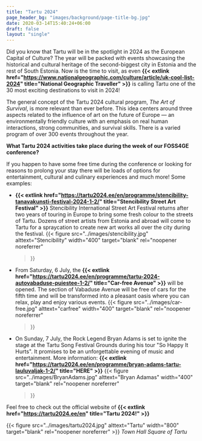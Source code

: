 ```yaml
---
title: "Tartu 2024"
page_header_bg: "images/background/page-title-bg.jpg"
date: 2020-03-14T15:40:24+06:00
draft: false
layout: "single"
---
```


Did you know that Tartu will be in the spotlight in 2024 as the European Capital of Culture? The year will be packed with events showcasing the historical and cultural heritage of the second-biggest city in Estonia and the rest of South Estonia. Now is the time to visit, as even **{{< extlink href="https://www.nationalgeographic.com/culture/article/uk-cool-list-2024" title="National Geographic Traveller" >}}** is calling Tartu one of the 30 most exciting destinations to visit in 2024!

The general concept of the Tartu 2024 cultural program, *The Art of Survival*, is more relevant than ever before. This idea centers around three aspects related to the influence of art on the future of Europe — an environmentally friendly culture with an emphasis on real human interactions, strong communities, and survival skills. There is a varied program of over 300 events throughout the year.

**What Tartu 2024 activities take place during the week of our FOSS4GE conference?**

If you happen to have some free time during the conference or looking for reasons to prolong your stay there will be loads of options for entertainment, cultural and culinary experiences and much more! Some examples:

- **{{< extlink href="https://tartu2024.ee/en/programme/stencibility-tanavakunsti-festival-2024-1-2/" title="Stencibility Street Art Festival" >}}** Stencibility International Street Art Festival returns after two years of touring in Europe to bring some fresh colour to the streets of Tartu. Dozens of street artists from Estonia and abroad will come to Tartu for a spraycation to create new art works all over the city during the festival.
{{< figure
    src="../images/stencibility.jpg"
    alttext="Stencibility"
    width="400"
    target="blank"
    rel="noopener noreferrer"
    >}}
- From Saturday, 6 July, the **{{< extlink href="https://tartu2024.ee/en/programme/tartu-2024-autovabaduse-puiestee-1-2/" title="Car-free Avenue" >}}** will be opened. The section of Vabaduse Avenue will be free of cars for the fifth time and will be transformed into a pleasant oasis where you can relax, play and enjoy various events.
{{< figure
    src="../images/car-free.jpg"
    alttext="carfree"
    width="400"
    target="blank"
    rel="noopener noreferrer"
    >}}
- On Sunday, 7 July, the Rock Legend Bryan Adams is set to ignite the stage at the Tartu Song Festival Grounds during his tour "So Happy It Hurts". It promises to be an unforgettable evening of music and entertainment. More information:  **{{< extlink href="https://tartu2024.ee/en/programme/bryan-adams-tartu-lauluvaljak-1-2/" title="HERE" >}}**
{{< figure
    src="../images/BryanAdams.jpg"
    alttext="Bryan Adamas"
    width="400"
    target="blank"
    rel="noopener noreferrer"
    >}}

Feel free to check out the official website of **{{< extlink href="https://tartu2024.ee/en" title="Tartu 2024!" >}}**


{{< figure
    src="../images/tartu2024.jpg"
    alttext="Tartu"
    width="800"
    target="blank"
    rel="noopener noreferrer"
    >}}
*Town Hall Square of Tartu*
